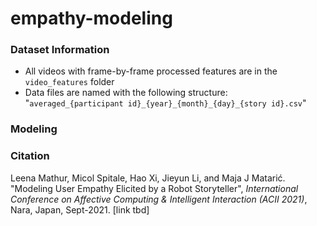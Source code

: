 # empathy-modeling

### Dataset Information
* All videos with frame-by-frame processed features are in the `video_features` folder
* Data files are named with the following structure: "`averaged_{participant id}_{year}_{month}_{day}_{story id}.csv`"


### Modeling

### Citation
Leena Mathur, Micol Spitale, Hao Xi, Jieyun Li, and Maja J Matarić. "Modeling User Empathy Elicited by a Robot Storyteller", *International Conference on Affective Computing & Intelligent Interaction (ACII 2021)*, Nara, Japan, Sept-2021. [link tbd]

